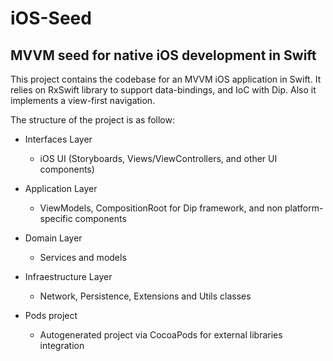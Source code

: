 # iOS-Seed

## MVVM seed for native iOS development in Swift

This project contains the codebase for an MVVM iOS application in Swift. It relies on RxSwift library to support data-bindings, and IoC with Dip. Also it implements a view-first navigation.

The structure of the project is as follow:

- Interfaces Layer
  - iOS UI (Storyboards, Views/ViewControllers, and other UI components)

- Application Layer
  - ViewModels, CompositionRoot for Dip framework, and non platform-specific components
  
- Domain Layer
  - Services and models

- Infraestructure Layer
  - Network, Persistence, Extensions and Utils classes
 
- Pods project
  - Autogenerated project via CocoaPods for external libraries integration